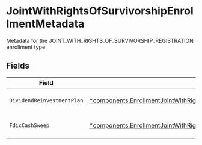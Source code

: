 # JointWithRightsOfSurvivorshipEnrollmentMetadata

Metadata for the JOINT_WITH_RIGHTS_OF_SURVIVORSHIP_REGISTRATION enrollment type


## Fields

| Field                                                                                                                                                                                                         | Type                                                                                                                                                                                                          | Required                                                                                                                                                                                                      | Description                                                                                                                                                                                                   | Example                                                                                                                                                                                                       |
| ------------------------------------------------------------------------------------------------------------------------------------------------------------------------------------------------------------- | ------------------------------------------------------------------------------------------------------------------------------------------------------------------------------------------------------------- | ------------------------------------------------------------------------------------------------------------------------------------------------------------------------------------------------------------- | ------------------------------------------------------------------------------------------------------------------------------------------------------------------------------------------------------------- | ------------------------------------------------------------------------------------------------------------------------------------------------------------------------------------------------------------- |
| `DividendReinvestmentPlan`                                                                                                                                                                                    | [*components.EnrollmentJointWithRightsOfSurvivorshipEnrollmentMetadataDividendReinvestmentPlan](../../models/components/enrollmentjointwithrightsofsurvivorshipenrollmentmetadatadividendreinvestmentplan.md) | :heavy_minus_sign:                                                                                                                                                                                            | Option to auto-enroll in Dividend Reinvestment; defaults to DIVIDEND_REINVESTMENT_ENROLL                                                                                                                      | DIVIDEND_REINVESTMENT_ENROLL                                                                                                                                                                                  |
| `FdicCashSweep`                                                                                                                                                                                               | [*components.EnrollmentJointWithRightsOfSurvivorshipEnrollmentMetadataFdicCashSweep](../../models/components/enrollmentjointwithrightsofsurvivorshipenrollmentmetadatafdiccashsweep.md)                       | :heavy_minus_sign:                                                                                                                                                                                            | Option to auto-enroll in FDIC cash sweep; defaults to FDIC_CASH_SWEEP_ENROLL                                                                                                                                  | FDIC_CASH_SWEEP_ENROLL                                                                                                                                                                                        |